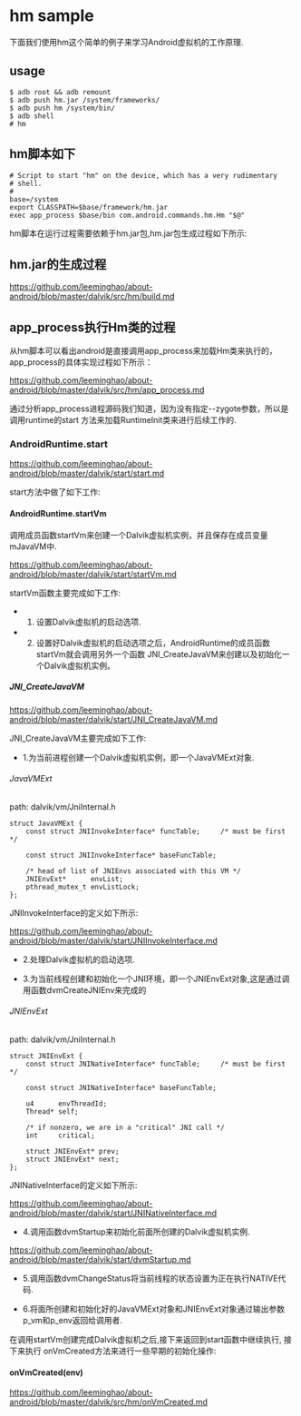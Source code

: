 hm sample
========================================

下面我们使用hm这个简单的例子来学习Android虚拟机的工作原理.

usage
----------------------------------------

```
$ adb root && adb remount
$ adb push hm.jar /system/frameworks/
$ adb push hm /system/bin/
$ adb shell
# hm
```

hm脚本如下
----------------------------------------

```
# Script to start "hm" on the device, which has a very rudimentary
# shell.
#
base=/system
export CLASSPATH=$base/framework/hm.jar
exec app_process $base/bin com.android.commands.hm.Hm "$@"
```

hm脚本在运行过程需要依赖于hm.jar包,hm.jar包生成过程如下所示:

hm.jar的生成过程
----------------------------------------

https://github.com/leeminghao/about-android/blob/master/dalvik/src/hm/build.md

app_process执行Hm类的过程
----------------------------------------

从hm脚本可以看出android是直接调用app_process来加载Hm类来执行的，
app_process的具体实现过程如下所示：

https://github.com/leeminghao/about-android/blob/master/dalvik/src/hm/app_process.md

通过分析app_process进程源码我们知道，因为没有指定--zygote参数，所以是调用runtime的start
方法来加载RuntimeInit类来进行后续工作的.

### AndroidRuntime.start

https://github.com/leeminghao/about-android/blob/master/dalvik/start/start.md

start方法中做了如下工作:

#### AndroidRuntime.startVm

调用成员函数startVm来创建一个Dalvik虚拟机实例，并且保存在成员变量mJavaVM中.

https://github.com/leeminghao/about-android/blob/master/dalvik/start/startVm.md

startVm函数主要完成如下工作:

* 1. 设置Dalvik虚拟机的启动选项.
* 2. 设置好Dalvik虚拟机的启动选项之后，AndroidRuntime的成员函数startVm就会调用另外一个函数
     JNI_CreateJavaVM来创建以及初始化一个Dalvik虚拟机实例。

##### JNI_CreateJavaVM

https://github.com/leeminghao/about-android/blob/master/dalvik/start/JNI_CreateJavaVM.md

JNI_CreateJavaVM主要完成如下工作:

* 1.为当前进程创建一个Dalvik虚拟机实例，即一个JavaVMExt对象.

###### JavaVMExt

path: dalvik/vm/JniInternal.h
```
struct JavaVMExt {
    const struct JNIInvokeInterface* funcTable;     /* must be first */

    const struct JNIInvokeInterface* baseFuncTable;

    /* head of list of JNIEnvs associated with this VM */
    JNIEnvExt*      envList;
    pthread_mutex_t envListLock;
};
```

JNIInvokeInterface的定义如下所示:

https://github.com/leeminghao/about-android/blob/master/dalvik/start/JNIInvokeInterface.md

* 2.处理Dalvik虚拟机的启动选项.

* 3.为当前线程创建和初始化一个JNI环境，即一个JNIEnvExt对象,这是通过调用函数dvmCreateJNIEnv来完成的

###### JNIEnvExt

path: dalvik/vm/JniInternal.h
```
struct JNIEnvExt {
    const struct JNINativeInterface* funcTable;     /* must be first */

    const struct JNINativeInterface* baseFuncTable;

    u4      envThreadId;
    Thread* self;

    /* if nonzero, we are in a "critical" JNI call */
    int     critical;

    struct JNIEnvExt* prev;
    struct JNIEnvExt* next;
};
```

JNINativeInterface的定义如下所示:

https://github.com/leeminghao/about-android/blob/master/dalvik/start/JNINativeInterface.md

* 4.调用函数dvmStartup来初始化前面所创建的Dalvik虚拟机实例.

https://github.com/leeminghao/about-android/blob/master/dalvik/start/dvmStartup.md

* 5.调用函数dvmChangeStatus将当前线程的状态设置为正在执行NATIVE代码.

* 6.将面所创建和初始化好的JavaVMExt对象和JNIEnvExt对象通过输出参数p_vm和p_env返回给调用者.

在调用startVm创建完成Dalvik虚拟机之后,接下来返回到start函数中继续执行, 接下来执行
onVmCreated方法来进行一些早期的初始化操作:

#### onVmCreated(env)

https://github.com/leeminghao/about-android/blob/master/dalvik/src/hm/onVmCreated.md
